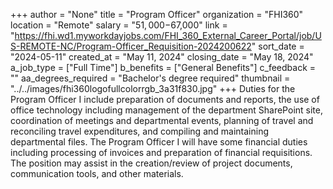 +++
author = "None"
title = "Program Officer"
organization = "FHI360"
location = "Remote"
salary = "$51,000-$67,000"
link = "https://fhi.wd1.myworkdayjobs.com/FHI_360_External_Career_Portal/job/US-REMOTE-NC/Program-Officer_Requisition-2024200622"
sort_date = "2024-05-11"
created_at = "May 11, 2024"
closing_date = "May 18, 2024"
a_job_type = ["Full Time"]
b_benefits = ["General Benefits"]
c_feedback = ""
aa_degrees_required = "Bachelor's degree required"
thumbnail = "../../images/fhi360logofullcolorrgb_3a31f830.jpg"
+++
Duties for the Program Officer I include preparation of documents and reports, the use of office technology including management of the department SharePoint site, coordination of meetings and departmental events, planning of travel and reconciling travel expenditures, and compiling and maintaining departmental files. The Program Officer I will have some financial duties including processing of invoices and preparation of financial requisitions. The position may assist in the creation/review of project documents, communication tools, and other materials.
